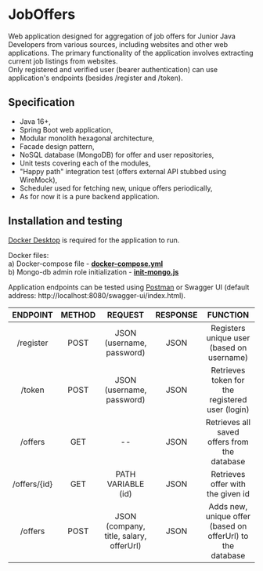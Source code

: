 # JobOffers
Web application designed for aggregation of job offers for Junior Java Developers from various sources, including websites and other web applications. The primary functionality of the application involves extracting current job listings from websites.<br>
Only registered and verified user (bearer authentication) can use application's endpoints (besides /register and /token).

## Specification
- Java 16+,
- Spring Boot web application,
- Modular monolith hexagonal architecture,
- Facade design pattern,
- NoSQL database (MongoDB) for offer and user repositories,
- Unit tests covering each of the modules,
- "Happy path" integration test (offers external API stubbed using WireMock),
- Scheduler used for fetching new, unique offers periodically,  
- As for now it is a pure backend application. 

## Installation and testing
[Docker Desktop](https://www.docker.com/products/docker-desktop/) is required for the application to run.

Docker files:<br>
a) Docker-compose file - **[docker-compose.yml](https://github.com/pgraczykdev/JobOffers/blob/master/docker-compose.yml)** <br>
b) Mongo-db admin role initialization - **[init-mongo.js](https://github.com/pgraczykdev/JobOffers/blob/master/init-mongo.js)** <br>

Application endpoints can be tested using [Postman](https://www.postman.com/) or Swagger UI (default address: http://localhost:8080/swagger-ui/index.html).


|       ENDPOINT        | METHOD |         REQUEST          | RESPONSE |             FUNCTION                           |
|:---------------------:|:------:|:------------------------:|:--------:|:----------------------------------------------:|
|    /register          |  POST | JSON (username, password) |   JSON   | Registers unique user (based on username)       |
|    /token             |  POST | JSON (username, password) |   JSON   | Retrieves token for the registered user (login) |
|    /offers            |  GET  | --                        |   JSON   | Retrieves all saved offers from the database    |
|    /offers/{id}       |  GET  | PATH VARIABLE (id)        |   JSON   | Retrieves offer with the given id               |
|    /offers            |  POST | JSON (company, title, salary, offerUrl) | JSON |Adds new, unique offer (based on offerUrl) to the database|
